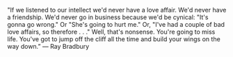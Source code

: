 ---
---

"If we listened to our intellect we'd never have a love affair. We'd never have a friendship. We'd never go in business because we'd be cynical: "It's gonna go wrong." Or "She's going to hurt me." Or, "I've had a couple of bad love affairs, so therefore . . ." Well, that's nonsense. You're going to miss life. You've got to jump off the cliff all the time and build your wings on the way down.”
― Ray Bradbury